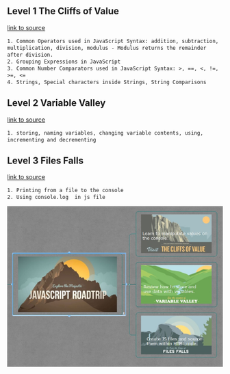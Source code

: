 ## Level 1 The Cliffs of Value 

[link to source](https://github.com/tsvetkovpro/js/tree/master/courses/codeschool/js-road-trip-1/level-1)

```
1. Common Operators used in JavaScript Syntax: addition, subtraction, multiplication, division, modulus - Modulus returns the remainder after division.
2. Grouping Expressions in JavaScript
3. Common Number Comparators used in JavaScript Syntax: >, ==, <, !=, >=, <=
4. Strings, Special characters inside Strings, String Comparisons

```

## Level 2 Variable Valley

[link to source](https://github.com/tsvetkovpro/js/tree/master/courses/codeschool/js-road-trip-1/level-2)

```
1. storing, naming variables, changing variable contents, using, incrementing and decrementing
```

## Level 3 Files Falls

[link to source](https://github.com/tsvetkovpro/js/tree/master/courses/codeschool/js-road-trip-1/level-3/files)

```
1. Printing from a file to the console
2. Using console.log  in js file
```


![alt text](./jsrt1.jpg "Level 1")
